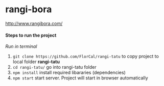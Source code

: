 # rangi-bora

http://www.rangibora.com/

#### Steps to run the project

_Run in terminal_
1. `git clone https://github.com/FlorCal/rangi-tatu` to copy project to local folder __rangi-tatu__
2. `cd rangi-tatu/` go into rangi-tatu folder
3. `npm install` install required libararies (dependencies)
4. `npm start` start server. Project will start in browser automatically
